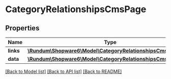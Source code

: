 # CategoryRelationshipsCmsPage

## Properties
Name | Type | Description | Notes
------------ | ------------- | ------------- | -------------
**links** | [**\Rundum\Shopware6\Model\CategoryRelationshipsCmsPageLinks**](CategoryRelationshipsCmsPageLinks.md) |  | [optional] 
**data** | [**\Rundum\Shopware6\Model\CategoryRelationshipsCmsPageData**](CategoryRelationshipsCmsPageData.md) |  | [optional] 

[[Back to Model list]](../../README.md#documentation-for-models) [[Back to API list]](../../README.md#documentation-for-api-endpoints) [[Back to README]](../../README.md)


